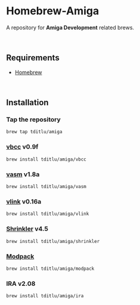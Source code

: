 Homebrew-Amiga
==============

A repository for **Amiga Development** related brews.

 

Requirements
------------

* [Homebrew](https://github.com/mxcl/homebrew)

 

Installation
------------

### Tap the repository

~~~~~~~~~~~~~~~~~~~~~~~~~~~~~~~~~~~~~~~~~~~~~~~~~~~~~~~~~~~~~~~~~~~~~~~~~~~~~~~~
brew tap tditlu/amiga
~~~~~~~~~~~~~~~~~~~~~~~~~~~~~~~~~~~~~~~~~~~~~~~~~~~~~~~~~~~~~~~~~~~~~~~~~~~~~~~~

### [vbcc](http://sun.hasenbraten.de/vbcc/) v0.9f

~~~~~~~~~~~~~~~~~~~~~~~~~~~~~~~~~~~~~~~~~~~~~~~~~~~~~~~~~~~~~~~~~~~~~~~~~~~~~~~~
brew install tditlu/amiga/vbcc
~~~~~~~~~~~~~~~~~~~~~~~~~~~~~~~~~~~~~~~~~~~~~~~~~~~~~~~~~~~~~~~~~~~~~~~~~~~~~~~~

### [vasm](http://sun.hasenbraten.de/vasm/) v1.8a

~~~~~~~~~~~~~~~~~~~~~~~~~~~~~~~~~~~~~~~~~~~~~~~~~~~~~~~~~~~~~~~~~~~~~~~~~~~~~~~~
brew install tditlu/amiga/vasm
~~~~~~~~~~~~~~~~~~~~~~~~~~~~~~~~~~~~~~~~~~~~~~~~~~~~~~~~~~~~~~~~~~~~~~~~~~~~~~~~

### [vlink](http://sun.hasenbraten.de/vlink/) v0.16a

~~~~~~~~~~~~~~~~~~~~~~~~~~~~~~~~~~~~~~~~~~~~~~~~~~~~~~~~~~~~~~~~~~~~~~~~~~~~~~~~
brew install tditlu/amiga/vlink
~~~~~~~~~~~~~~~~~~~~~~~~~~~~~~~~~~~~~~~~~~~~~~~~~~~~~~~~~~~~~~~~~~~~~~~~~~~~~~~~

### [Shrinkler](https://github.com/askeksa/Shrinkler) v4.5

~~~~~~~~~~~~~~~~~~~~~~~~~~~~~~~~~~~~~~~~~~~~~~~~~~~~~~~~~~~~~~~~~~~~~~~~~~~~~~~~
brew install tditlu/amiga/shrinkler
~~~~~~~~~~~~~~~~~~~~~~~~~~~~~~~~~~~~~~~~~~~~~~~~~~~~~~~~~~~~~~~~~~~~~~~~~~~~~~~~

### [Modpack](https://github.com/amigadev/modpack)

~~~~~~~~~~~~~~~~~~~~~~~~~~~~~~~~~~~~~~~~~~~~~~~~~~~~~~~~~~~~~~~~~~~~~~~~~~~~~~~~
brew install tditlu/amiga/modpack
~~~~~~~~~~~~~~~~~~~~~~~~~~~~~~~~~~~~~~~~~~~~~~~~~~~~~~~~~~~~~~~~~~~~~~~~~~~~~~~~

### IRA v2.08

~~~~~~~~~~~~~~~~~~~~~~~~~~~~~~~~~~~~~~~~~~~~~~~~~~~~~~~~~~~~~~~~~~~~~~~~~~~~~~~~
brew install tditlu/amiga/ira
~~~~~~~~~~~~~~~~~~~~~~~~~~~~~~~~~~~~~~~~~~~~~~~~~~~~~~~~~~~~~~~~~~~~~~~~~~~~~~~~
